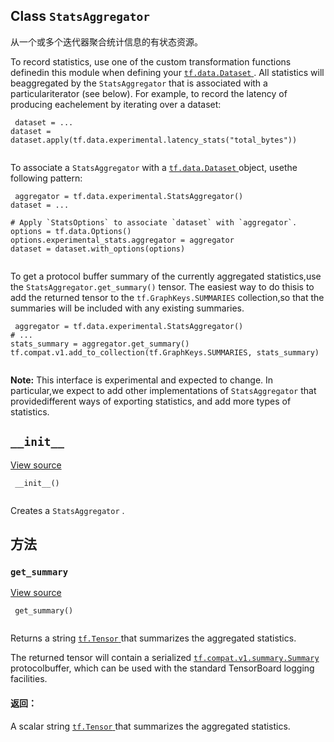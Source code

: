

## Class  `StatsAggregator` 
从一个或多个迭代器聚合统计信息的有状态资源。

To record statistics, use one of the custom transformation functions definedin this module when defining your [ `tf.data.Dataset` ](https://tensorflow.google.cn/api_docs/python/tf/data/Dataset). All statistics will beaggregated by the  `StatsAggregator`  that is associated with a particulariterator (see below). For example, to record the latency of producing eachelement by iterating over a dataset:

```
 dataset = ...
dataset = dataset.apply(tf.data.experimental.latency_stats("total_bytes"))
 
```

To associate a  `StatsAggregator`  with a [ `tf.data.Dataset` ](https://tensorflow.google.cn/api_docs/python/tf/data/Dataset) object, usethe following pattern:

```
 aggregator = tf.data.experimental.StatsAggregator()
dataset = ...

# Apply `StatsOptions` to associate `dataset` with `aggregator`.
options = tf.data.Options()
options.experimental_stats.aggregator = aggregator
dataset = dataset.with_options(options)
 
```

To get a protocol buffer summary of the currently aggregated statistics,use the  `StatsAggregator.get_summary()`  tensor. The easiest way to do thisis to add the returned tensor to the  `tf.GraphKeys.SUMMARIES`  collection,so that the summaries will be included with any existing summaries.

```
 aggregator = tf.data.experimental.StatsAggregator()
# ...
stats_summary = aggregator.get_summary()
tf.compat.v1.add_to_collection(tf.GraphKeys.SUMMARIES, stats_summary)
 
```


**Note:**  This interface is experimental and expected to change. In particular,we expect to add other implementations of  `StatsAggregator`  that providedifferent ways of exporting statistics, and add more types of statistics.


##  `__init__` 
[View source](https://github.com/tensorflow/tensorflow/blob/r2.0/tensorflow/python/data/experimental/ops/stats_aggregator.py#L126-L128)

```
 __init__()
 
```

Creates a  `StatsAggregator` .

## 方法


###  `get_summary` 
[View source](https://github.com/tensorflow/tensorflow/blob/r2.0/tensorflow/python/data/experimental/ops/stats_aggregator.py#L130-L140)

```
 get_summary()
 
```

Returns a string [ `tf.Tensor` ](https://tensorflow.google.cn/api_docs/python/tf/Tensor) that summarizes the aggregated statistics.

The returned tensor will contain a serialized [ `tf.compat.v1.summary.Summary` ](https://tensorflow.google.cn/api_docs/python/tf/compat/v1/Summary)protocolbuffer, which can be used with the standard TensorBoard logging facilities.

#### 返回：
A scalar string [ `tf.Tensor` ](https://tensorflow.google.cn/api_docs/python/tf/Tensor) that summarizes the aggregated statistics.

